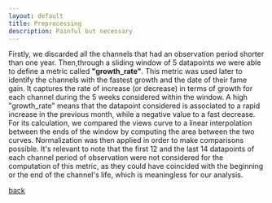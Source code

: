 ```yaml
---
layout: default
title: Preprocessing
description: Painful but necessary
---
```

Firstly, we discarded all the channels that had an observation period shorter than one year. 
Then,through a sliding window of 5 datapoints we were able to define a metric called **"growth_rate"**. This metric was used later to identify the channels with the fastest growth and the date of their fame gain. It captures the rate of increase (or decrease) in terms of growth for each channel during the 5 weeks considered within the window. A high "growth_rate" means that the datapoint considered is associated to a rapid increase in the previous month, while a negative value to a fast decrease. For its calculation, we compared the views curve to a linear interpolation between the ends of the window by computing the area between the two curves. Normalization was then applied in order to make comparisons possible. It's relevant to note that the first 12 and the last 14 datapoints of each channel period of observation were not considered for the computation of this metric, as they could have coincided with the beginning or the end of the channel's life, which is meaningless for our analysis.


[back](./)

